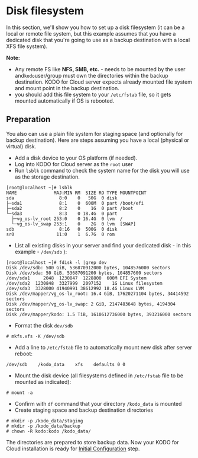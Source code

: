 # Disk filesystem

In this section, we'll show you how to set up a disk filesystem \(it can be a local or remote file system, but this example assumes that you have a dedicated disk that you're going to use as a backup destination with a local XFS file system\).

**Note:**

* Any remote FS like **NFS, SMB, etc.** - needs to be mounted by the user and`kodo`user/group must own the directories within the backup destination. KODO for Cloud server expects already mounted file system and mount point in the backup destination.
* you should add this file system to your `/etc/fstab` file, so it gets mounted automatically if OS is rebooted. 

## Preparation

You also can use a plain file system for staging space \(and optionally for backup destination\). Here are steps assuming you have a local \(physical or virtual\) disk.

* Add a disk device to your OS platform \(if needed\). 
* Log into KODO for Cloud server as the `root` user
* Run `lsblk` command to check the system name for the disk you will use as the storage destination.  

```text
[root@localhost ~]# lsblk
NAME              MAJ:MIN RM  SIZE RO TYPE MOUNTPOINT
sda                 8:0    0   50G  0 disk
├─sda1              8:1    0  600M  0 part /boot/efi
├─sda2              8:2    0    1G  0 part /boot
└─sda3              8:3    0 18.4G  0 part
  ├─vg_os-lv_root 253:0    0 16.4G  0 lvm  /
  └─vg_os-lv_swap 253:1    0    2G  0 lvm  [SWAP]
sdb                 8:16   0  500G  0 disk
sr0                11:0    1  6.7G  0 rom
```

* List all existing disks in your server and find your dedicated disk - in this example - `/dev/sdb` \):

```text
[root@localhost ~]# fdisk -l |grep dev
Disk /dev/sdb: 500 GiB, 536870912000 bytes, 1048576000 sectors
Disk /dev/sda: 50 GiB, 53687091200 bytes, 104857600 sectors
/dev/sda1     2048  1230847  1228800  600M EFI System
/dev/sda2  1230848  3327999  2097152    1G Linux filesystem
/dev/sda3  3328000 41940991 38612992 18.4G Linux LVM
Disk /dev/mapper/vg_os-lv_root: 16.4 GiB, 17620271104 bytes, 34414592 sectors
Disk /dev/mapper/vg_os-lv_swap: 2 GiB, 2147483648 bytes, 4194304 sectors
Disk /dev/mapper/kodo: 1.5 TiB, 1610612736000 bytes, 393216000 sectors
```

* Format the disk `dev/sdb`

```text
# mkfs.xfs -K /dev/sdb
```

* Add a line to `/etc/fstab` file to automatically mount new  disk after server reboot:

```text
/dev/sdb    /kodo_data    xfs    defaults 0 0
```

* Mount the disk device \(all filesystems defined in `/etc/fstab` file to be mounted as indicated\): 

```text
# mount -a
```

* Confirm with `df` command that your directory `/kodo_data` is mounted
* Create staging space and backup destination directories

```text
# mkdir -p /kodo_data/staging
# mkdir -p /kodo_data/backup
# chown -R kodo:kodo /kodo_data/
```

The directories are prepared to store backup data. Now your KODO for Cloud installation is ready for [Initial Configuration](https://storware.gitbook.io/kodo-for-cloud-office365/deployment/initial-configuration) step.

